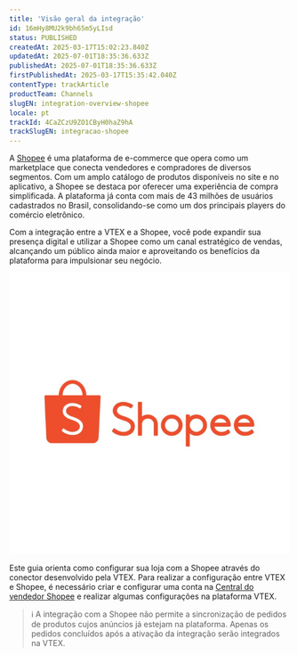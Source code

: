 ```yaml
---
title: 'Visão geral da integração'
id: 16mHy8MU2k9bh65m5yLIsd
status: PUBLISHED
createdAt: 2025-03-17T15:02:23.840Z
updatedAt: 2025-07-01T18:35:36.633Z
publishedAt: 2025-07-01T18:35:36.633Z
firstPublishedAt: 2025-03-17T15:35:42.040Z
contentType: trackArticle
productTeam: Channels
slugEN: integration-overview-shopee
locale: pt
trackId: 4CaZCzU9ZO1CByH0haZ9hA
trackSlugEN: integracao-shopee
---
```


A [Shopee](https://shopee.com.br/) é uma plataforma de e-commerce que opera como um marketplace que conecta vendedores e compradores de diversos segmentos. Com um amplo catálogo de produtos disponíveis no site e no aplicativo, a Shopee se destaca por oferecer uma experiência de compra simplificada. A plataforma já conta com mais de 43 milhões de usuários cadastrados no Brasil, consolidando-se como um dos principais players do comércio eletrônico.

Com a integração entre a VTEX e a Shopee, você pode expandir sua presença digital e utilizar a Shopee como um canal estratégico de vendas, alcançando um público ainda maior e aproveitando os benefícios da plataforma para impulsionar seu negócio.

![Integração Shopee](https://raw.githubusercontent.com/vtexdocs/help-center-content/refs/heads/main/docs/pt/tracks/integracao-shopee/visao-geral-da-integracao-shopee_1.png)

Este guia orienta como configurar sua loja com a Shopee através do conector desenvolvido pela VTEX. Para realizar a configuração entre VTEX e Shopee, é necessário criar e configurar uma conta na [Central do vendedor Shopee](https://seller.shopee.com.br) e  realizar algumas configurações na plataforma VTEX. 

> ℹ️ A integração com a Shopee não permite a sincronização de pedidos de produtos cujos anúncios já estejam na plataforma. Apenas os pedidos concluídos após a ativação da integração serão integrados na VTEX.

